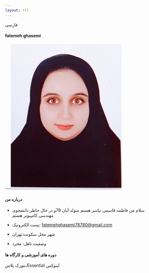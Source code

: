 ```yaml
---
layout: rtl
---
```




فارسی
#### fatemeh ghasemi 
---<img src="pic.jpeg">
#### درباره من 
+ سلام من فاطمه قاسمی نیاسر هستم متولد آبان 78و در حال حاظر دانشجوی مهندسی کامپیوتر هستم

+ پست الکترونیک: fatemehghasemi78780@gmail.com

+ شهر محل سکونت:تهران 

+ وضعیت تاهل: مجرد

#### دوره های آموزشی و کارگاه ها

نتورک پلاس،Essential لینوکس

